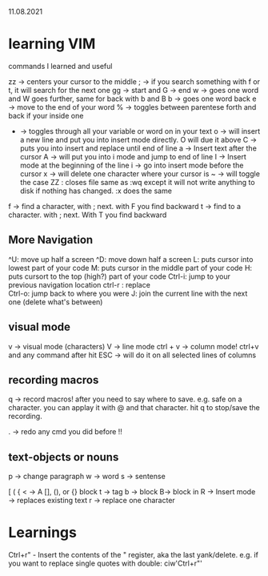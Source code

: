 
11.08.2021

# learning VIM



commands I learned and useful


zz -> centers your cursor to the middle
; -> if you search something with f or t, it will search for the next one 
gg -> start and G -> end
w -> goes one word and W goes further, same for back with b and B
b -> goes one word back
e -> move to the end of your word
% -> toggles between parentese forth and back if your inside one
* -> toggles through all your variable or word on in your text
o -> will insert a new line and put you into insert mode directly. O will due it above 
C -> puts you into insert and replace until end of line
a -> Insert text after the cursor
A -> will put you into i mode and jump to end of line
I -> Insert mode at the beginning of the line
i -> go into insert mode before the cursor
x -> will delete one character where your cursor is
~ -> will toggle the case
ZZ : closes file same as :wq except it will not write anything to disk if nothing has changed. :x does the same

f -> find a character, with ; next. with F you find backward
t -> find to a character. with ; next. With T you find backward

## More Navigation
^U: move up half a screen
^D: move down half a screen
L: puts cursor into lowest part of your code
M: puts cursor in the middle part of your code
H: puts cursort to the top (high?) part of your code
Ctrl-i: jump to your previous navigation location
ctrl-r : replace  
Ctrl-o: jump back to where you were
J: join the current line with the next one (delete what's between)

## visual mode
v -> visual mode (characters)
V -> line mode
ctrl + v -> column mode!
ctrl+v and any command after hit ESC -> will do it on all selected lines of columns

## recording macros
q -> record macros! after you need to say where to save. e.g. safe on a character. you can applay it with @ and that character. hit q to stop/save the recording.


. -> redo any cmd you did before !!

## text-objects or nouns
p -> change paragraph
w -> word
s -> sentense

[ ( { <	   -> A [], (), or {} block
t -> tag
b -> block B-> block in 
R -> Insert mode -> replaces existing text
r -> replace one character

# Learnings
Ctrl+r" - Insert the contents of the " register, aka the last yank/delete. e.g. if you want to replace single quotes with double: ciw'Ctrl+r"'
